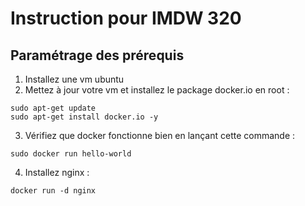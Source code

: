 # Instruction pour IMDW 320

## Paramétrage des prérequis

1) Installez une vm ubuntu 
2) Mettez à jour votre vm et installez le package docker.io en root :
```
sudo apt-get update 
sudo apt-get install docker.io -y
```
3) Vérifiez que docker fonctionne bien en lançant cette commande :
```
sudo docker run hello-world
```

4) Installez nginx :

```
docker run -d nginx

```